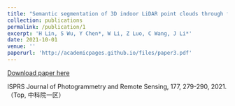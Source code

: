 ```yaml
---
title: "Semantic segmentation of 3D indoor LiDAR point clouds through feature pyramid architecture search"
collection: publications
permalink: /publication/1
excerpt: 'H Lin, S Wu, Y Chen*, W Li, Z Luo, C Wang, J Li*'
date: 2021-10-01
venue: ''
paperurl: 'http://academicpages.github.io/files/paper3.pdf'
---
```


[Download paper here](http://academicpages.github.io/files/paper3.pdf)

ISPRS Journal of Photogrammetry and Remote Sensing, 177, 279-290, 2021. （Top, 中科院一区）
